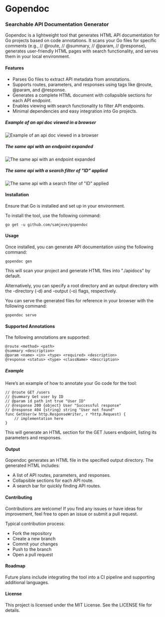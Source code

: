 # Gopendoc

### Searchable API Documentation Generator
Gopendoc is a lightweight tool that generates HTML API documentation for Go projects based on code annotations. It scans your Go files for specific comments (e.g., // @route, // @summary, // @param, // @response), generates user-friendly HTML pages with search functionality, and serves them in your local environment.

#### Features
- Parses Go files to extract API metadata from annotations.
- Supports routes, parameters, and responses using tags like @route, @param, and @response.
- Generates a complete HTML document with collapsible sections for each API endpoint.
- Enables viewing with search functionality to filter API endpoints.
- Minimal dependencies and easy integration into Go projects.

##### Example of an api doc viewed in a browser
![Example of an api doc viewed in a browser](https://github.com/user-attachments/assets/c1598942-226e-4ea2-a208-0f49e3b64d99)

##### The same api with an endpoint expanded
![The same api with an endpoint expanded](https://github.com/user-attachments/assets/0e48a8ca-32dc-4abb-8fbc-89d7b33ea4bb)

##### The same api with a search filter of "ID" applied
![The same api with a search filter of "ID" applied](https://github.com/user-attachments/assets/0346a963-e6e8-40e3-ac47-e797b6d341d8)


#### Installation
Ensure that Go is installed and set up in your environment.

To install the tool, use the following command:

`go get -u github.com/samjove/gopendoc`



#### Usage
Once installed, you can generate API documentation using the following command:

`gopendoc gen`

This will scan your project and generate HTML files into "./apidocs" by default.

Alternatively, you can specify a root directory and an output directory with the -directory (-d) and -output (-o) flags, respectively.

You can serve the generated files for reference in your browser with the following command:

`gopendoc serve`

#### Supported Annotations
The following annotations are supported:
```
@route <method> <path>
@summary <description>
@param <name> <in> <type> <required> <description>
@response <status> <type> <className> <description>
```

##### Example
Here’s an example of how to annotate your Go code for the tool:

```
// @route GET /users
// @summary Get user by ID
// @param id path int true "User ID"
// @response 200 {object} User "Successful response"
// @response 404 {string} string "User not found"
func GetUser(w http.ResponseWriter, r *http.Request) {
    // implementation here
}
```
This will generate an HTML section for the GET /users endpoint, listing its parameters and responses.

#### Output
Gopendoc generates an HTML file in the specified output directory. The generated HTML includes:

- A list of API routes, parameters, and responses.
- Collapsible sections for each API route.
- A search bar for quickly finding API routes.

#### Contributing
Contributions are welcome! If you find any issues or have ideas for improvement, feel free to open an issue or submit a pull request.

Typical contribution process:
- Fork the repository
- Create a new branch
- Commit your changes
- Push to the branch
- Open a pull request

#### Roadmap
Future plans include integrating the tool into a CI pipeline and supporting additional languages.

#### License
This project is licensed under the MIT License. See the LICENSE file for details.
